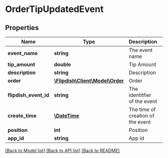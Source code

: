 # OrderTipUpdatedEvent

## Properties
Name | Type | Description | Notes
------------ | ------------- | ------------- | -------------
**event_name** | **string** | The event name | [optional] 
**tip_amount** | **double** | Tip Amount | [optional] 
**description** | **string** | Description | [optional] 
**order** | [**\Flipdish\Client\Model\Order**](Order.md) | Order | [optional] 
**flipdish_event_id** | **string** | The identitfier of the event | [optional] 
**create_time** | [**\DateTime**](\DateTime.md) | The time of creation of the event | [optional] 
**position** | **int** | Position | [optional] 
**app_id** | **string** | App id | [optional] 

[[Back to Model list]](../README.md#documentation-for-models) [[Back to API list]](../README.md#documentation-for-api-endpoints) [[Back to README]](../README.md)


